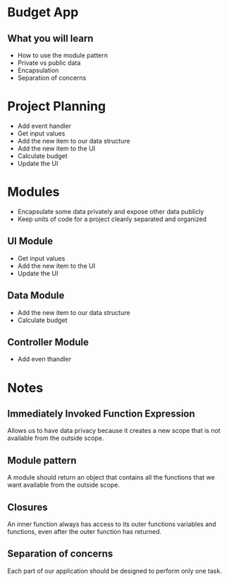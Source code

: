 # Budget App

## What you will learn

- How to use the module pattern
- Private vs public data
- Encapsulation
- Separation of concerns

# Project Planning

- Add event handler
- Get input values
- Add the new item to our data structure
- Add the new item to the UI
- Calculate budget
- Update the UI

# Modules

- Encapsulate some data privately and expose other data publicly
- Keep units of code for a project cleanly separated and organized

## UI Module

- Get input values
- Add the new item to the UI
- Update the UI

## Data Module

- Add the new item to our data structure
- Calculate budget

## Controller Module

- Add even thandler

# Notes

## Immediately Invoked Function Expression

Allows us to have data privacy because it creates a new scope that is not available from the outside scope.

## Module pattern

A module should return an object that contains all the functions that we want available from the outside scope.

## Closures

An inner function always has access to its outer functions variables and functions, even after the outer function has returned.

## Separation of concerns

Each part of our application should be designed to perform only one task.